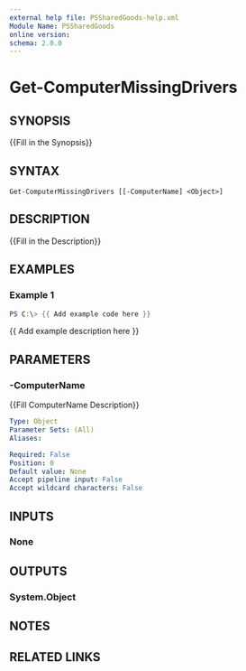 ```yaml
---
external help file: PSSharedGoods-help.xml
Module Name: PSSharedGoods
online version:
schema: 2.0.0
---
```


# Get-ComputerMissingDrivers

## SYNOPSIS
{{Fill in the Synopsis}}

## SYNTAX

```
Get-ComputerMissingDrivers [[-ComputerName] <Object>]
```

## DESCRIPTION
{{Fill in the Description}}

## EXAMPLES

### Example 1
```powershell
PS C:\> {{ Add example code here }}
```

{{ Add example description here }}

## PARAMETERS

### -ComputerName
{{Fill ComputerName Description}}

```yaml
Type: Object
Parameter Sets: (All)
Aliases:

Required: False
Position: 0
Default value: None
Accept pipeline input: False
Accept wildcard characters: False
```

## INPUTS

### None

## OUTPUTS

### System.Object
## NOTES

## RELATED LINKS
